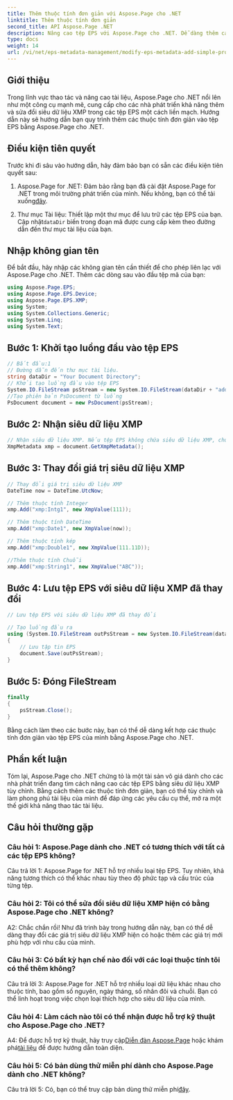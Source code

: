 ```yaml
---
title: Thêm thuộc tính đơn giản với Aspose.Page cho .NET
linktitle: Thêm thuộc tính đơn giản
second_title: API Aspose.Page .NET
description: Nâng cao tệp EPS với Aspose.Page cho .NET. Dễ dàng thêm các thuộc tính đơn giản cho siêu dữ liệu tài liệu tùy chỉnh.
type: docs
weight: 14
url: /vi/net/eps-metadata-management/modify-eps-metadata-add-simple-properties/
---
```

## Giới thiệu

Trong lĩnh vực thao tác và nâng cao tài liệu, Aspose.Page cho .NET nổi lên như một công cụ mạnh mẽ, cung cấp cho các nhà phát triển khả năng thêm và sửa đổi siêu dữ liệu XMP trong các tệp EPS một cách liền mạch. Hướng dẫn này sẽ hướng dẫn bạn quy trình thêm các thuộc tính đơn giản vào tệp EPS bằng Aspose.Page cho .NET.

## Điều kiện tiên quyết

Trước khi đi sâu vào hướng dẫn, hãy đảm bảo bạn có sẵn các điều kiện tiên quyết sau:

1.  Aspose.Page for .NET: Đảm bảo rằng bạn đã cài đặt Aspose.Page for .NET trong môi trường phát triển của mình. Nếu không, bạn có thể tải xuống[đây](https://releases.aspose.com/page/net/).

2.  Thư mục Tài liệu: Thiết lập một thư mục để lưu trữ các tệp EPS của bạn. Cập nhật`dataDir` biến trong đoạn mã được cung cấp kèm theo đường dẫn đến thư mục tài liệu của bạn.

## Nhập không gian tên

Để bắt đầu, hãy nhập các không gian tên cần thiết để cho phép liên lạc với Aspose.Page cho .NET. Thêm các dòng sau vào đầu tệp mã của bạn:

```csharp
using Aspose.Page.EPS;
using Aspose.Page.EPS.Device;
using Aspose.Page.EPS.XMP;
using System;
using System.Collections.Generic;
using System.Linq;
using System.Text;
```

## Bước 1: Khởi tạo luồng đầu vào tệp EPS

```csharp
// Bắt đầu:1
// Đường dẫn đến thư mục tài liệu.
string dataDir = "Your Document Directory";
// Khởi tạo luồng đầu vào tệp EPS
System.IO.FileStream psStream = new System.IO.FileStream(dataDir + "add_simple_props_input.eps", System.IO.FileMode.Open, System.IO.FileAccess.Read);
//Tạo phiên bản PsDocument từ luồng
PsDocument document = new PsDocument(psStream);
```

## Bước 2: Nhận siêu dữ liệu XMP

```csharp
// Nhận siêu dữ liệu XMP. Nếu tệp EPS không chứa siêu dữ liệu XMP, chúng tôi sẽ nhận được một tệp mới chứa đầy các giá trị từ nhận xét siêu dữ liệu PS (%%Creator, %%CreatDate, %%Title, v.v.)
XmpMetadata xmp = document.GetXmpMetadata();
```

## Bước 3: Thay đổi giá trị siêu dữ liệu XMP

```csharp
// Thay đổi giá trị siêu dữ liệu XMP
DateTime now = DateTime.UtcNow;

// Thêm thuộc tính Integer
xmp.Add("xmp:Intg1", new XmpValue(111));

// Thêm thuộc tính DateTime
xmp.Add("xmp:Date1", new XmpValue(now));

// Thêm thuộc tính kép
xmp.Add("xmp:Double1", new XmpValue(111.11D));

//Thêm thuộc tính Chuỗi
xmp.Add("xmp:String1", new XmpValue("ABC"));
```

## Bước 4: Lưu tệp EPS với siêu dữ liệu XMP đã thay đổi

```csharp
// Lưu tệp EPS với siêu dữ liệu XMP đã thay đổi

// Tạo luồng đầu ra
using (System.IO.FileStream outPsStream = new System.IO.FileStream(dataDir + "add_simple_props_output.eps", System.IO.FileMode.Create, System.IO.FileAccess.Write))
{
    // Lưu tập tin EPS
    document.Save(outPsStream);
}
```

## Bước 5: Đóng FileStream

```csharp
finally
{
    psStream.Close();
}
```

Bằng cách làm theo các bước này, bạn có thể dễ dàng kết hợp các thuộc tính đơn giản vào tệp EPS của mình bằng Aspose.Page cho .NET.

## Phần kết luận

Tóm lại, Aspose.Page cho .NET chứng tỏ là một tài sản vô giá dành cho các nhà phát triển đang tìm cách nâng cao các tệp EPS bằng siêu dữ liệu XMP tùy chỉnh. Bằng cách thêm các thuộc tính đơn giản, bạn có thể tùy chỉnh và làm phong phú tài liệu của mình để đáp ứng các yêu cầu cụ thể, mở ra một thế giới khả năng thao tác tài liệu.

## Câu hỏi thường gặp

### Câu hỏi 1: Aspose.Page dành cho .NET có tương thích với tất cả các tệp EPS không?

Câu trả lời 1: Aspose.Page for .NET hỗ trợ nhiều loại tệp EPS. Tuy nhiên, khả năng tương thích có thể khác nhau tùy theo độ phức tạp và cấu trúc của từng tệp.

### Câu hỏi 2: Tôi có thể sửa đổi siêu dữ liệu XMP hiện có bằng Aspose.Page cho .NET không?

A2: Chắc chắn rồi! Như đã trình bày trong hướng dẫn này, bạn có thể dễ dàng thay đổi các giá trị siêu dữ liệu XMP hiện có hoặc thêm các giá trị mới phù hợp với nhu cầu của mình.

### Câu hỏi 3: Có bất kỳ hạn chế nào đối với các loại thuộc tính tôi có thể thêm không?

Câu trả lời 3: Aspose.Page for .NET hỗ trợ nhiều loại dữ liệu khác nhau cho thuộc tính, bao gồm số nguyên, ngày tháng, số nhân đôi và chuỗi. Bạn có thể linh hoạt trong việc chọn loại thích hợp cho siêu dữ liệu của mình.

### Câu hỏi 4: Làm cách nào tôi có thể nhận được hỗ trợ kỹ thuật cho Aspose.Page cho .NET?

 A4: Để được hỗ trợ kỹ thuật, hãy truy cập[Diễn đàn Aspose.Page](https://forum.aspose.com/c/page/39) hoặc khám phá[tài liệu](https://reference.aspose.com/page/net/) để được hướng dẫn toàn diện.

### Câu hỏi 5: Có bản dùng thử miễn phí dành cho Aspose.Page dành cho .NET không?

 Câu trả lời 5: Có, bạn có thể truy cập bản dùng thử miễn phí[đây](https://releases.aspose.com/).